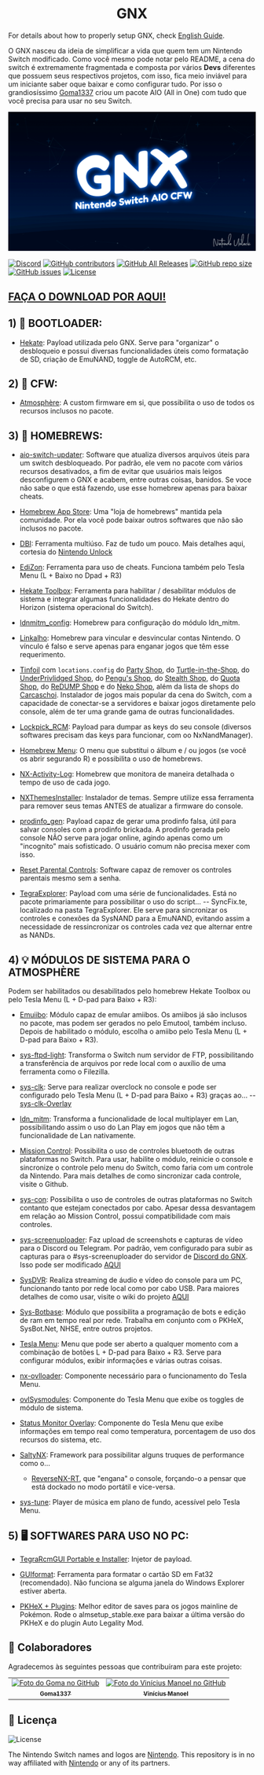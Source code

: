 <h1 align="center">GNX</h1>

For details about how to properly setup GNX, check [English Guide](English.md).

O GNX nasceu da ideia de simplificar a vida que quem tem um Nintendo Switch modificado. Como você mesmo pode notar pelo README, a cena do switch é extremamente fragmentada e composta por vários **Devs** diferentes que possuem seus respectivos projetos, com isso, fica meio inviável para um iniciante saber oque baixar e como configurar tudo. Por isso o grandiosíssimo [Goma1337](https://github.com/Goma1337) criou um pacote AIO (All in One) com tudo que você precisa para usar no seu Switch.

<div align="center">
<img src="./Images/background.png" alight-itens="center">
</div>

[![Discord](https://img.shields.io/discord/570641761937129484?color=5662f6&label=GNX%20Server&logo=DISCORD&logoColor=5662f6&style=plastic)](https://discordapp.com/invite/8uhDqyx)
[![GitHub contributors](https://img.shields.io/github/contributors/vncsmnl/GNX)](https://github.com/vncsmnl/GNX/graphs/contributors)
[![GitHub All Releases](https://img.shields.io/github/downloads/vncsmnl/GNX/total)](https://github.com/vncsmnl/GNX/releases)
[![GitHub repo size](https://img.shields.io/github/repo-size/vncsmnl/GNX)](https://github.com/vncsmnl/GNX/find/main)
[![GitHub issues](https://img.shields.io/github/issues/vncsmnl/GNX)](https://github.com/vncsmnl/GNX/issues)
[![License](https://img.shields.io/badge/License-GPLv3-blue.svg)](https://www.gnu.org/licenses/gpl-3.0.en.html)

## **[FAÇA O DOWNLOAD POR AQUI!](https://github.com/vncsmnl/GNX/releases)**

## 1) **🚦 BOOTLOADER:**

- [Hekate](https://github.com/CTCaer/hekate/releases): Payload utilizada pelo GNX. Serve para "organizar" o desbloqueio e possui diversas funcionalidades úteis como formatação de SD, criação de EmuNAND, toggle de AutoRCM, etc.

## 2) **🌌 CFW:**

- [Atmosphère](https://github.com/Atmosphere-NX/Atmosphere/releases): A custom firmware em si, que possibilita o uso de todos os recursos inclusos no pacote.

## 3) **🧩 HOMEBREWS:**

- [aio-switch-updater](https://github.com/HamletDuFromage/aio-switch-updater/releases): Software que atualiza diversos arquivos úteis para um switch desbloqueado. Por padrão, ele vem no pacote com vários recursos desativados, a fim de evitar que usuários mais leigos desconfigurem o GNX e acabem, entre outras coisas, banidos. Se voce não sabe o que está fazendo, use esse homebrew apenas para baixar cheats.

- [Homebrew App Store](https://www.switchbru.com/appstore/): Uma "loja de homebrews" mantida pela comunidade. Por ela você pode baixar outros softwares que não são inclusos no pacote.

- [DBI](https://github.com/rashevskyv/dbi/blob/main/README_ENG.md): Ferramenta multiúso. Faz de tudo um pouco. Mais detalhes aqui, cortesia do [Nintendo Unlock](https://www.youtube.com/watch?v=vH6kzvpZUJ4)

- [EdiZon](https://github.com/WerWolv/EdiZon/releases): Ferramenta para uso de cheats. Funciona também pelo Tesla Menu (L + Baixo no Dpad + R3)

- [Hekate Toolbox](https://github.com/WerWolv/Hekate-Toolbox/releases): Ferramenta para habilitar / desabilitar módulos de sistema e integrar algumas funcionalidades do Hekate dentro do Horizon (sistema operacional do Switch).

- [ldnmitm_config](https://github.com/spacemeowx2/ldn_mitm/releases): Homebrew para configuração do módulo ldn_mitm.

- [Linkalho](https://github.com/rdmrocha/linkalho): Homebrew para vincular e desvincular contas Nintendo. O vínculo é falso e serve apenas para enganar jogos que têm esse requerimento.

- [Tinfoil](https://tinfoil.io/Download#download) com `locations.config` do [Party Shop](https://partyshop.xyz), do [Turtle-in-the-Shop](http://titz.cf/), do [UnderPrivlidged Shop](http://rebrand.ly/UPStash), do [Pengu's Shop](http://pengu.us/), do [Stealth Shop](http://stealthshop.cf), do [Quota Shop](http://quotanx.in), do [ReDUMP Shop](https://redump.cf/) e do [Neko Shop](https://nekoshop.cf/), além da lista de shops do [Carcaschoi](https://github.com/carcaschoi/tinfoil-json).
  Instalador de jogos mais popular da cena do Switch, com a capacidade de conectar-se a servidores e baixar jogos diretamente pelo console, além de ter uma grande gama de outras funcionalidades.

- [Lockpick_RCM](https://github.com/shchmue/Lockpick_RCM/releases): Payload para dumpar as keys do seu console (diversos softwares precisam das keys para funcionar, com oo NxNandManager).

- [Homebrew Menu](https://github.com/switchbrew/nx-hbmenu/releases): O menu que substitui o álbum e / ou jogos (se você os abrir segurando R) e possibilita o uso de homebrews.

- [NX-Activity-Log](https://github.com/tallbl0nde/NX-Activity-Log): Homebrew que monitora de maneira detalhada o tempo de uso de cada jogo.

- [NXThemesInstaller](https://github.com/exelix11/SwitchThemeInjector/releases): Instalador de temas. Sempre utilize essa ferramenta para remover seus temas ANTES de atualizar a firmware do console.

- [prodinfo_gen](https://github.com/CaramelDunes/prodinfo_gen/releases/): Payload capaz de gerar uma prodinfo falsa, útil para salvar consoles com a prodinfo brickada. A prodinfo gerada pelo console NÃO serve para jogar online, agindo apenas como um "incognito" mais sofisticado. O usuário comum não precisa mexer com isso.

- [Reset Parental Controls](https://github.com/ITotalJustice/Reset-Parental-Controls-NX/releases): Software capaz de remover os controles parentais mesmo sem a senha.

- [TegraExplorer](https://github.com/suchmememanyskill/TegraExplorer/releases): Payload com uma série de funcionalidades. Está no pacote primariamente para possibilitar o uso do script...
  -- SyncFix.te, localizado na pasta TegraExplorer. Ele serve para sincronizar os controles e conexões da SysNAND para a EmuNAND, evitando assim a necessidade de ressincronizar os controles cada vez que alternar entre as NANDs.

## 4) **💡 MÓDULOS DE SISTEMA PARA O ATMOSPHÈRE**

Podem ser habilitados ou desabilitados pelo homebrew Hekate Toolbox ou pelo Tesla Menu (L + D-pad para Baixo + R3):

- [Emuiibo](https://github.com/XorTroll/emuiibo/releases): Módulo capaz de emular amiibos. Os amiibos já são inclusos no pacote, mas podem ser gerados no pelo Emutool, também incluso. Depois de habilitado o módulo, escolha o amiibo pelo Tesla Menu (L + D-pad para Baixo + R3).

- [sys-ftpd-light](https://github.com/cathery/sys-ftpd-light/releases): Transforma o Switch num servidor de FTP, possibilitando a transferência de arquivos por rede local com o auxílio de uma ferramenta como o Filezilla.

- [sys-clk](https://github.com/retronx-team/sys-clk/releases): Serve para realizar overclock no console e pode ser configurado pelo Tesla Menu (L + D-pad para Baixo + R3) graças ao...
  -- [sys-clk-Overlay](https://github.com/Sun-Research-University/sys-clk-Overlay/releases)

- [ldn_mitm](https://github.com/spacemeowx2/ldn_mitm/releases): Transforma a funcionalidade de local multiplayer em Lan, possibilitando assim o uso do Lan Play em jogos que não têm a funcionalidade de Lan nativamente.

- [Mission Control](https://github.com/ndeadly/MissionControl/releases): Possibilita o uso de controles bluetooth de outras plataformas no Switch. Para usar, habilite o módulo, reinicie o console e sincronize o controle pelo menu do Switch, como faria com um controle da Nintendo. Para mais detalhes de como sincronizar cada controle, visite o Github.

- [sys-con](https://github.com/cathery/sys-con/releases): Possibilita o uso de controles de outras plataformas no Switch contanto que estejam conectados por cabo. Apesar dessa desvantagem em relação ao Mission Control, possui compatibilidade com mais controles.

- [sys-screenuploader](https://github.com/bakatrouble/sys-screenuploader/releases): Faz upload de screenshots e capturas de vídeo para o Discord ou Telegram. Por padrão, vem configurado para subir as capturas para o #sys-screenuploader do servidor de [Discord do GNX](http://tiny.cc/DiscordGNX). Isso pode ser modificado [AQUI](https://screenuploader.bakatrouble.me/)

- [SysDVR](https://github.com/exelix11/SysDVR/releases): Realiza streaming de áudio e vídeo do console para um PC, funcionando tanto por rede local como por cabo USB. Para maiores detalhes de como usar, visite o wiki do projeto [AQUI](https://github.com/exelix11/SysDVR/wiki)

- [Sys-Botbase](https://github.com/olliz0r/sys-botbase/releases): Módulo que possibilita a programação de bots e edição de ram em tempo real por rede. Trabalha em conjunto com o PKHeX, SysBot.Net, NHSE, entre outros projetos.

- [Tesla Menu](https://github.com/WerWolv/Tesla-Menu/releases): Menu que pode ser aberto a qualquer momento com a combinação de botões L + D-pad para Baixo + R3. Serve para configurar módulos, exibir informações e várias outras coisas.

- [nx-ovlloader](https://github.com/WerWolv/nx-ovlloader/releases): Componente necessário para o funcionamento do Tesla Menu.

- [ovlSysmodules](https://github.com/WerWolv/ovl-sysmodules/releases): Componente do Tesla Menu que exibe os toggles de módulo de sistema.

- [Status Monitor Overlay](https://github.com/masagrator/Status-Monitor-Overlay/releases): Componente do Tesla Menu que exibe informações em tempo real como temperatura, porcentagem de uso dos recursos do sistema, etc.

- [SaltyNX](https://github.com/masagrator/SaltyNX/releases): Framework para possibilitar alguns truques de performance como o...

  - [ReverseNX-RT](https://github.com/masagrator/ReverseNX-RT/releases), que "engana" o console, forçando-o a pensar que está dockado no modo portátil e vice-versa.

- [sys-tune](https://github.com/HookedBehemoth/sys-tune/releases): Player de música em plano de fundo, acessível pelo Tesla Menu.

## 5) **🖥️ SOFTWARES PARA USO NO PC:**

- [TegraRcmGUI Portable e Installer](https://github.com/eliboa/TegraRcmGUI/releases): Injetor de payload.

- [GUIformat](http://www.ridgecrop.demon.co.uk/index.htm?guiformat.htm): Ferramenta para formatar o cartão SD em Fat32 (recomendado). Não funciona se alguma janela do Windows Explorer estiver aberta.

- [PKHeX + Plugins](https://github.com/architdate/PKHeX-Plugins/releases/): Melhor editor de saves para os jogos mainline de Pokémon. Rode o almsetup_stable.exe para baixar a última versão do PKHeX e do plugin Auto Legality Mod.

## 🤝 Colaboradores

Agradecemos às seguintes pessoas que contribuíram para este projeto:

<table>
  <tr>
    <td align="center">
        <a href="https://github.com/Goma1337">
            <img src="https://avatars.githubusercontent.com/u/57841969?v=4" width="100px;" alt="Foto do Goma no GitHub"/><br>
            <sub>
            <b>Goma1337</b>
            </sub>
        </a>
    </td>
    <td align="center">
        <a href="https://github.com/vncsmnl">
            <img src="https://avatars.githubusercontent.com/u/59481808?v=4" width="100px;" alt="Foto do Vinícius Manoel no GitHub"/><br>
            <sub>
                <b>Vinícius Manoel</b>
            </sub>
        </a>
    </td>
  </tr>
</table>

## 📝 Licença

![License](https://img.shields.io/badge/License-GPLv3-blue.svg)

The Nintendo Switch names and logos are [Nintendo](https://github.com/Nintendo). This repository is in no way affiliated with [Nintendo](https://github.com/Nintendo) or any of its partners.
